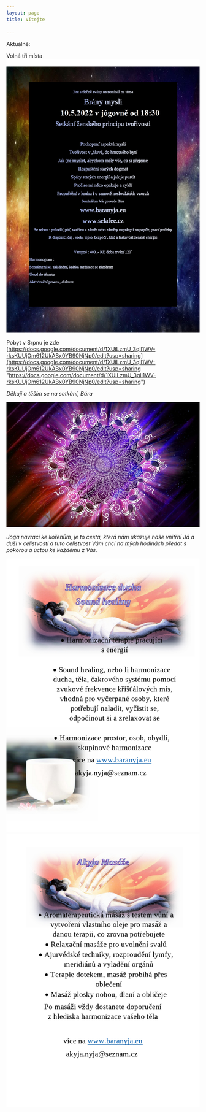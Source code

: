 ```yaml
---
layout: page
title: Vítejte

---
```


Aktuálně:

Volná tři místa  
![](/uploads/page0001.jpg)

Pobyt v Srpnu je zde [https://docs.google.com/document/d/1XUiLzmU_3qll1WV-rksKUUjOm612UkABx0YB90NjNp0/edit?usp=sharing](https://docs.google.com/document/d/1XUiLzmU_3qll1WV-rksKUUjOm612UkABx0YB90NjNp0/edit?usp=sharing "https://docs.google.com/document/d/1XUiLzmU_3qll1WV-rksKUUjOm612UkABx0YB90NjNp0/edit?usp=sharing")

_Děkuji a těším se na setkání, Bára_

![](/uploads/475a86c222a27e6637707ee65bb69f2d.jpg)

_Jóga navrací ke kořenům, je to cesta, která nám ukazuje naše vnitřní Já a duši v celistvosti a tuto celistvost Vám chci na mých hodinách předat s pokorou a úctou ke každému z Vás._

![](/uploads/akyja-zvukova-page0001.jpg)![](/uploads/akyja-masaz1-page0001.jpg)
